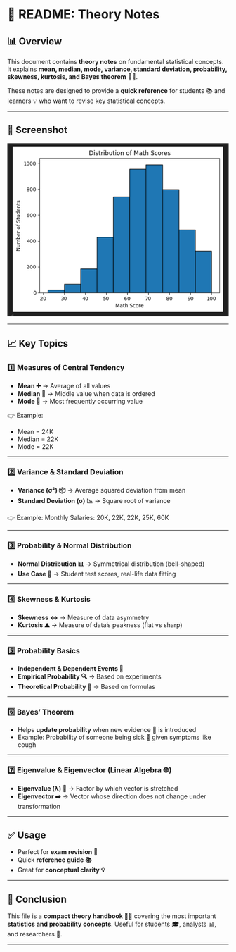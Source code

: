 # 📘 README: Theory Notes  

## 📊 Overview  
This document contains **theory notes** on fundamental statistical concepts. It explains **mean, median, mode, variance, standard deviation, probability, skewness, kurtosis, and Bayes theorem** 📐✨.  

These notes are designed to provide a **quick reference** for students 📚 and learners 💡 who want to revise key statistical concepts.

---

## 📸 Screenshot  

![Screenshot](Image/pic.png)

---

## 📈 Key Topics  

### 1️⃣ Measures of Central Tendency  
- **Mean ➕** → Average of all values  
- **Median 📏** → Middle value when data is ordered  
- **Mode 🔄** → Most frequently occurring value  

👉 Example:  
- Mean = 24K  
- Median = 22K  
- Mode = 22K  

---

### 2️⃣ Variance & Standard Deviation  
- **Variance (σ²) 📦** → Average squared deviation from mean  
- **Standard Deviation (σ) 📉** → Square root of variance  

👉 Example: Monthly Salaries: 20K, 22K, 22K, 25K, 60K  

---

### 3️⃣ Probability & Normal Distribution  
- **Normal Distribution 📊** → Symmetrical distribution (bell-shaped)  
- **Use Case 🎯** → Student test scores, real-life data fitting  

---

### 4️⃣ Skewness & Kurtosis  
- **Skewness ↔️** → Measure of data asymmetry  
- **Kurtosis ⛰️** → Measure of data’s peakness (flat vs sharp)  

---

### 5️⃣ Probability Basics  
- **Independent & Dependent Events 🎲**  
- **Empirical Probability 🔍** → Based on experiments  
- **Theoretical Probability 📘** → Based on formulas  

---

### 6️⃣ Bayes’ Theorem  
- Helps **update probability** when new evidence 📡 is introduced  
- Example: Probability of someone being sick 🤒 given symptoms like cough  

---

### 7️⃣ Eigenvalue & Eigenvector (Linear Algebra 🌐)  
- **Eigenvalue (λ) 🔑** → Factor by which vector is stretched  
- **Eigenvector ➡️** → Vector whose direction does not change under transformation  

---

## ✅ Usage  
- Perfect for **exam revision 📝**  
- Quick **reference guide 📚**  
- Great for **conceptual clarity 💡**  

---

## 🎯 Conclusion  
This file is a **compact theory handbook 📒✨** covering the most important **statistics and probability concepts**. Useful for students 🎓, analysts 📊, and researchers 🔬.  

---